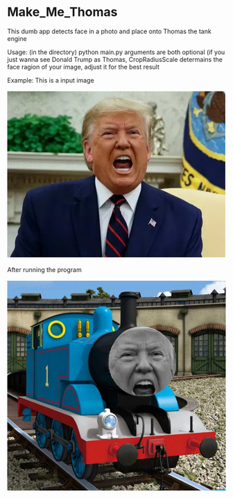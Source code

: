 # Make_Me_Thomas
This dumb app detects face in a photo and place onto Thomas the tank engine

Usage: (in the directory) python main.py <FilePath> <CropRadiusScale>
  arguments are both optional (if you just wanna see Donald Trump as Thomas,
  CropRadiusScale determains the face ragion of your image, adjust it for the best result
  
Example:
This is a input image
<br></br>
  ![Input Example](/test/dt.jpg)
  <br></br>
After running the program
<br></br>
  ![Output Example](/output.jpg)

